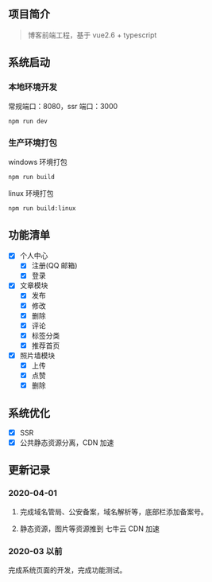 ## 项目简介

> 博客前端工程，基于 vue2.6 + typescript

## 系统启动

### 本地环境开发

常规端口：8080，ssr 端口：3000

```bash
npm run dev
```

### 生产环境打包

windows 环境打包

```bash
npm run build
```

linux 环境打包

```bash
npm run build:linux
```

## 功能清单

- [x] 个人中心
  - [x] 注册(QQ 邮箱)
  - [x] 登录
- [x] 文章模块
  - [x] 发布
  - [x] 修改
  - [x] 删除
  - [x] 评论
  - [x] 标签分类
  - [x] 推荐首页
- [x] 照片墙模块
  - [x] 上传
  - [x] 点赞
  - [x] 删除

## 系统优化

- [x] SSR
- [x] 公共静态资源分离，CDN 加速

## 更新记录

### 2020-04-01

1. 完成域名管局、公安备案，域名解析等，底部栏添加备案号。

2. 静态资源，图片等资源推到 七牛云 CDN 加速

### 2020-03 以前

完成系统页面的开发，完成功能测试。
